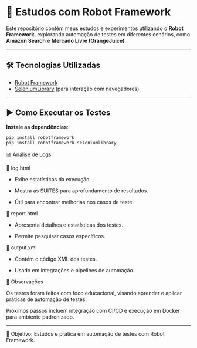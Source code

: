 # 🤖 Estudos com Robot Framework

Este repositório contém meus estudos e experimentos utilizando o **Robot Framework**, explorando automação de testes em diferentes cenários, como **Amazon Search** e **Mercado Livre (OrangeJuice)**.

---

## 🛠️ Tecnologias Utilizadas

- [Robot Framework](https://robotframework.org/)  
- [SeleniumLibrary](https://robotframework.org/SeleniumLibrary/) (para interação com navegadores)  

---

## ▶️ Como Executar os Testes

 **Instale as dependências**:
   ```bash
   pip install robotframework
   pip install robotframework-seleniumlibrary
   ```

📊 Análise de Logs

🔹 log.html

- Exibe estatísticas da execução.

- Mostra as SUITES para aprofundamento de resultados.

- Útil para encontrar melhorias nos casos de teste.

🔹 report.html

- Apresenta detalhes e estatísticas dos testes.

- Permite pesquisar casos específicos.

🔹 output.xml

- Contém o código XML dos testes.

- Usado em integrações e pipelines de automação.

📌 Observações

Os testes foram feitos com foco educacional, visando aprender e aplicar práticas de automação de testes.

Próximos passos incluem integração com CI/CD e execução em Docker para ambiente padronizado.

---

📅 Objetivo: Estudos e prática em automação de testes com Robot Framework.



